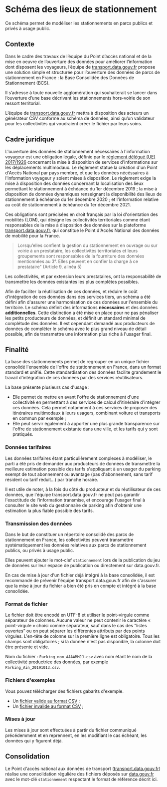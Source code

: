 # Schéma des lieux de stationnement
Ce schéma permet de modéliser les stationnements en parcs publics et privés à usage public.

## Contexte

Dans le cadre des travaux de l’équipe du Point d’accès national et de la mise en oeuvre de l’ouverture des données pour améliorer l’information dont disposent les voyageurs, l’équipe de [transport.data.gouv.fr](https://transport.data.gouv) propose une solution simple et structurée pour l’ouverture des données de parcs de stationnement en France : la Base Consolidée des Données de Stationnement (BCS).

Il s’adresse à toute nouvelle agglomération qui souhaiterait se lancer dans l’ouverture d’une base décrivant les stationnements hors-voirie de son ressort territorial.

L’équipe de [transport.data.gouv.fr](https://transport.data.gouv) mettra à disposition des acteurs un générateur CSV conforme au schéma de données, ainsi qu’un validateur pour les collectivités qui voudraient créer le fichier par leurs soins.

## Cadre juridique

L'ouverture des données de stationnement nécessaires à l'information voyageur est une obligation légale, définie par le [règlement délégué (UE) 2017/1926](https://eur-lex.europa.eu/legal-content/FR/TXT/PDF/?uri=CELEX:32017R1926) concernant la mise à disposition de services d'informations sur les déplacements multimodaux. Le règlement statue la création d'un Point d'Accès National par pays membre, et que les données nécéssaires à l'information voyageur y soient mises à disposition. Le règlement exige la mise à disposition des données concernant la localisation des lieux permettant le stationnement à échéance du 1er décembre 2019 ; la mise à disposition de données dynamiques renseignant la disponibilité des lieux de stationnement à échéance du 1er décembre 2020 ; et l'information relative au coût de stationnement à échéance du 1er décembre 2021.

Ces obligations sont précisées en droit français par la loi d'orientation des mobilités (LOM), qui désigne les collectivités territoriales comme étant responsables de la mise à disposition des données sur la plateforme [transport.data.gouv.fr](https://transport.data.gouv.fr), qui constitue le Point d'Accès National des données de mobilité pour la France.

>Lorsqu’elles confient la gestion du stationnement en ouvrage ou sur voirie à un prestataire, les collectivités territoriales et leurs groupements sont responsables de la fourniture des données mentionnées au 3°. Elles peuvent en confier la charge à ce prestataire" (Article 9, alinéa 5)

Les collectivités, et par extension leurs prestataires, ont la responsabilité de transmettre les données existantes les plus complètes possibles.

Afin de faciliter la réutilisation de ces données, et réduire le coût d'intégration de ces données dans des services tiers, un schéma a été défini afin d'assurer une harmonisation de ces données sur l'ensemble du territoire. Le schéma définit des informations **nécessaires** et des données **additionnelles**. Cette distinction a été mise en place pour ne pas pénaliser les petits producteurs de données, et définit un standard minimal de complétude des données. Il est cependant demandé aux producteurs de données de compléter le schéma avec le plus grand niveau de détail possible, afin de transmettre une information plus riche à l'usager final.

## Finalité

La base des stationnements permet de regrouper en un unique fichier consolidé l'ensemble de l'offre de stationnement en France, dans un format standard et unifié. Cette standardisation des données facilite grandement le travail d'intégration de ces données par des services réutilisateurs.

La base présente plusieurs cas d'usage :
- Elle permet de mettre en avant l'offre de stationnement d'une collectivité en permettant à des services de calcul d'itinéraire d'intégrer ces données. Cela permet notamment à ces services de proposer des itinéraires multimodaux à leurs usagers, combinant voiture et transports en commun par exemple ;
- Elle peut servir également à apporter une plus grande transparence sur l'offre de stationnement existante dans une ville, et les tarifs qui y sont pratiqués.

### Données tarifaires

Les données tarifaires étant particulièrement complexes à modéliser, le parti a été pris de demander aux producteurs de données de transmettre la meilleure estimation possible des tarifs s'appliquant à un usager du parking exempt de tout abonnement ou avantage (pas d'abonnement, sans tarif résident ou tarif réduit…) par tranche horaire.

Il est utile de noter, à la fois du côté du producteur et du réutilisateur de ces données, que l'équipe transport.data.gouv.fr ne peut pas garantir l'exactitude de l'information transmise, et encourage l'usager final à consulter le site web du gestionnaire de parking afin d'obtenir une estimation la plus fiable possible des tarifs.

### Transmission des données

Dans le but de constituer un répertoire consolidé des parcs de stationnement en France, les collectivités peuvent transmettre systématiquement les données relatives aux parcs de stationnement publics, ou privés à usage public.

Elles peuvent ajouter le mot-clef `stationnement` lors de la publication du jeu de données sur leur espace de publication ou directement sur data.gouv.fr.

En cas de mise à jour d'un fichier déjà intégré à la base consolidée, il est recommandé de prévenir l'équipe transport.data.gouv.fr afin de s'assurer que la mise à jour du fichier a bien été pris en compte et intégré à la base consolidée.

### Format de fichier

Le fichier doit être encodé en UTF-8 et utiliser le point-virgule comme séparateur de colonnes. Aucune valeur ne peut contenir le caractère « point-virgule » choisi comme séparateur, sauf dans le cas des “listes ouvertes” ou on peut séparer les différentes attributs par des points virgules. L'en-tête de colonne sur la première ligne est obligatoire. Tous les champs sont obligatoires ; si la donnée n'est pas disponible, la colonne doit être présente et vide.

Nom du fichier : `Parking_nom_AAAAMMJJ.csv` avec nom étant le nom de la collectivité productrice des données, par exemple `Parking_Ain_20191013.csv`.

### Fichiers d'exemples
Vous pouvez télécharger des fichiers gabarits d'exemple.

- Un [fichier valide au format CSV](https://github.com/etalab/schema-stationnement/raw/v0.1.5/exemple-valide.csv) ;
- Un [fichier invalide au format CSV](https://github.com/etalab/schema-stationnement/raw/v0.1.5/exemple-invalide.csv) ;


### Mises à jour

Les mises à jour sont effectuées à partir du fichier communiqué précédemment et en reprennent, en les modifiant le cas échéant, les données qui y figurent déjà.

## Consolidation

Le Point d'accès national aux données de transport ([transport.data.gouv.fr](https://transport.data.gouv.fr)) réalise une consolidation régulière des fichiers déposés sur [data.gouv.fr](https://data.gouv.fr) avec le mot-clé `stationnement` respectant le format de référence décrit ici.
